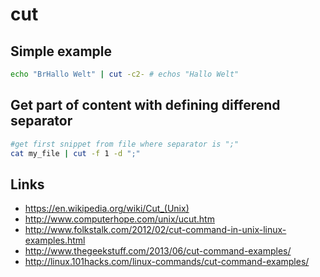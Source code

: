 # cut

## Simple example

```bash
echo "BrHallo Welt" | cut -c2- # echos "Hallo Welt"
```

## Get part of content with defining differend separator

```bash
#get first snippet from file where separator is ";"
cat my_file | cut -f 1 -d ";"
```

## Links

* https://en.wikipedia.org/wiki/Cut_(Unix)
* http://www.computerhope.com/unix/ucut.htm
* http://www.folkstalk.com/2012/02/cut-command-in-unix-linux-examples.html
* http://www.thegeekstuff.com/2013/06/cut-command-examples/
* http://linux.101hacks.com/linux-commands/cut-command-examples/

